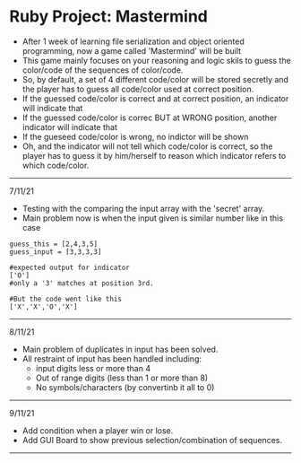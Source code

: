 # Ruby Project: Mastermind
* After 1 week of learning file serialization and object oriented programming, now a game called 'Mastermind' will be built
* This game mainly focuses on your reasoning and logic skils to guess the color/code of the sequences of color/code.
* So, by default, a set of 4 different code/color will be stored secretly and the player has to guess all code/color used at correct position.
* If the guessed code/color is correct and at correct position, an indicator will indicate that
* If the guessed code/color is correc BUT at WRONG position, another indicator will indicate that
* If the gueseed code/color is wrong, no indictor will be shown
* Oh, and the indicator will not tell which code/color is correct, so the player has to guess it by him/herself to reason which indicator refers to which code/color.
---
7/11/21
* Testing with the comparing the input array with the 'secret' array.
* Main problem now is when the input given is similar number like in this case

```
guess_this = [2,4,3,5]
guess_input = [3,3,3,3]

#expected output for indicator
['O']
#only a '3' matches at position 3rd.

#But the code went like this
['X','X','O','X']

```
---
8/11/21
* Main problem of duplicates in input has been solved.
* All restraint of input has been handled including:
  * input digits less or more than 4
  * Out of range digits (less than 1 or more than 8)
  * No symbols/characters (by convertinb it all to 0)
---
9/11/21
* Add condition when a player win or lose.
* Add GUI Board to show previous selection/combination of sequences.
---